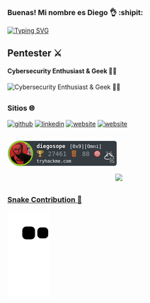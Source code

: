 
### Buenas! Mi nombre es Diego :ok_hand: :shipit:
[![Typing SVG](https://readme-typing-svg.herokuapp.com?font=Hack&color=%239315B7&lines=What's+up!+I'm+Diego+-+aka+m4rimo)](https://git.io/typing-svg)

## Pentester ⚔️
#### Cybersecurity Enthusiast & Geek 👨‍💻

![Cybersecurity Enthusiast & Geek 👨‍💻](https://w.wallhaven.cc/full/yj/wallhaven-yjvppx.jpg)

##

### Sitios :globe_with_meridians: 


[<img src='https://img.shields.io/badge/GitHub-100000?style=for-the-badge&logo=github&logoColor=white' alt='github' height='40'>](https://github.com/diegosope)  [<img src='https://img.shields.io/badge/LinkedIn-0077B5?style=for-the-badge&logo=linkedin&logoColor=white' alt='linkedin' height='40'>](https://www.linkedin.com/in/diego-sg/)  [<img src='https://img.shields.io/badge/Website-MiniBio-brightgreen' alt='website' height='40'>](https://minibio-diegosg.vercel.app/)
 [<img src='https://img.shields.io/badge/Website-Miniweb-blueviolet' alt='website' height='40'>](https://diegosope.github.io/)
 
 ##

  ![tryhackme stats](https://raw.githubusercontent.com/diegosope/diegosope/master/assets/thm_propic.png)
  
<div align="center">
  <a href="https://github.com/diegosope" target="_blank">
  <img height="180em" src="https://github-readme-stats.vercel.app/api/top-langs/?username=diegosope&layout=compact&langs_count=20&theme=blue-green"/>
</div>
 
 ##

  ### Snake Contribution :snake:
  
![Snake animation](https://github.com/diegosope/diegosope/blob/output/github-contribution-grid-snake.svg)
